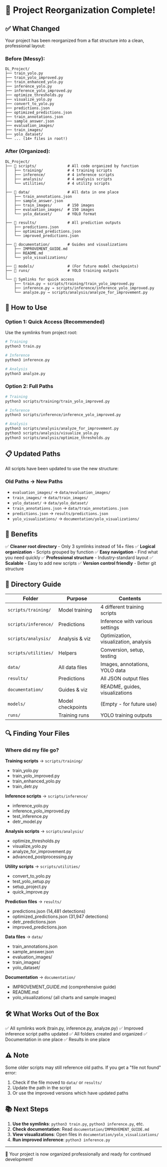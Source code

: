 # 🎉 Project Reorganization Complete!

## ✅ What Changed

Your project has been reorganized from a flat structure into a clean, professional layout:

### Before (Messy):
```
DL_Project/
├── train_yolo.py
├── train_yolo_improved.py
├── train_enhanced_yolo.py
├── inference_yolo.py
├── inference_yolo_improved.py
├── optimize_thresholds.py
├── visualize_yolo.py
├── convert_to_yolo.py
├── predictions.json
├── optimized_predictions.json
├── train_annotations.json
├── sample_answer.json
├── evaluation_images/
├── train_images/
├── yolo_dataset/
└── ... (14+ files in root!)
```

### After (Organized):
```
DL_Project/
├── 📂 scripts/              # All code organized by function
│   ├── training/           # 4 training scripts
│   ├── inference/          # 4 inference scripts
│   ├── analysis/           # 4 analysis scripts
│   └── utilities/          # 4 utility scripts
│
├── 📂 data/                 # All data in one place
│   ├── train_annotations.json
│   ├── sample_answer.json
│   ├── train_images/       # 150 images
│   ├── evaluation_images/  # 150 images
│   └── yolo_dataset/       # YOLO format
│
├── 📂 results/              # All prediction outputs
│   ├── predictions.json
│   ├── optimized_predictions.json
│   └── improved_predictions.json
│
├── 📂 documentation/        # Guides and visualizations
│   ├── IMPROVEMENT_GUIDE.md
│   ├── README.md
│   └── yolo_visualizations/
│
├── 📂 models/               # (For future model checkpoints)
├── 📂 runs/                 # YOLO training outputs
│
└── 🔗 Symlinks for quick access
    ├── train.py → scripts/training/train_yolo_improved.py
    ├── inference.py → scripts/inference/inference_yolo_improved.py
    └── analyze.py → scripts/analysis/analyze_for_improvement.py
```

## 🚀 How to Use

### Option 1: Quick Access (Recommended)
Use the symlinks from project root:

```bash
# Training
python3 train.py

# Inference
python3 inference.py

# Analysis
python3 analyze.py
```

### Option 2: Full Paths
```bash
# Training
python3 scripts/training/train_yolo_improved.py

# Inference  
python3 scripts/inference/inference_yolo_improved.py

# Analysis
python3 scripts/analysis/analyze_for_improvement.py
python3 scripts/analysis/visualize_yolo.py
python3 scripts/analysis/optimize_thresholds.py
```

## 📋 Updated Paths

All scripts have been updated to use the new structure:

### Old Paths → New Paths
- `evaluation_images/` → `data/evaluation_images/`
- `train_images/` → `data/train_images/`
- `yolo_dataset/` → `data/yolo_dataset/`
- `train_annotations.json` → `data/train_annotations.json`
- `predictions.json` → `results/predictions.json`
- `yolo_visualizations/` → `documentation/yolo_visualizations/`

## 🎯 Benefits

✅ **Cleaner root directory** - Only 3 symlinks instead of 14+ files
✅ **Logical organization** - Scripts grouped by function
✅ **Easy navigation** - Find what you need quickly
✅ **Professional structure** - Industry-standard layout
✅ **Scalable** - Easy to add new scripts
✅ **Version control friendly** - Better git structure

## 📁 Directory Guide

| Folder | Purpose | Contents |
|--------|---------|----------|
| `scripts/training/` | Model training | 4 different training scripts |
| `scripts/inference/` | Predictions | Inference with various settings |
| `scripts/analysis/` | Analysis & viz | Optimization, visualization, analysis |
| `scripts/utilities/` | Helpers | Conversion, setup, testing |
| `data/` | All data files | Images, annotations, YOLO data |
| `results/` | Predictions | All JSON output files |
| `documentation/` | Guides & viz | README, guides, visualizations |
| `models/` | Model checkpoints | (Empty - for future use) |
| `runs/` | Training runs | YOLO training outputs |

## 🔍 Finding Your Files

### Where did my file go?

**Training scripts** → `scripts/training/`
- train_yolo.py
- train_yolo_improved.py
- train_enhanced_yolo.py
- train_detr.py

**Inference scripts** → `scripts/inference/`
- inference_yolo.py
- inference_yolo_improved.py
- test_inference.py
- detr_model.py

**Analysis scripts** → `scripts/analysis/`
- optimize_thresholds.py
- visualize_yolo.py
- analyze_for_improvement.py
- advanced_postprocessing.py

**Utility scripts** → `scripts/utilities/`
- convert_to_yolo.py
- test_yolo_setup.py
- setup_project.py
- quick_improve.py

**Prediction files** → `results/`
- predictions.json (14,481 detections)
- optimized_predictions.json (31,947 detections)
- detr_predictions.json
- improved_predictions.json

**Data files** → `data/`
- train_annotations.json
- sample_answer.json
- evaluation_images/
- train_images/
- yolo_dataset/

**Documentation** → `documentation/`
- IMPROVEMENT_GUIDE.md (comprehensive guide)
- README.md
- yolo_visualizations/ (all charts and sample images)

## 🛠️ What Works Out of the Box

✅ All symlinks work (train.py, inference.py, analyze.py)
✅ Improved inference script paths updated
✅ All folders created and organized
✅ Documentation in one place
✅ Results in one place

## ⚠️ Note

Some older scripts may still reference old paths. If you get a "file not found" error:

1. Check if the file moved to `data/` or `results/`
2. Update the path in the script
3. Or use the improved versions which have updated paths

## 📚 Next Steps

1. **Use the symlinks**: `python3 train.py`, `python3 inference.py`, etc.
2. **Check documentation**: Read `documentation/IMPROVEMENT_GUIDE.md`
3. **View visualizations**: Open files in `documentation/yolo_visualizations/`
4. **Run improved inference**: `python3 inference.py`

---

🎊 Your project is now organized professionally and ready for continued development!
